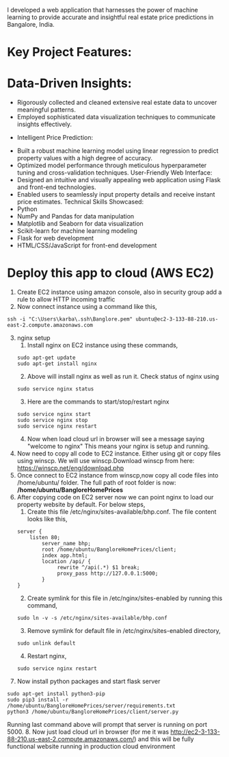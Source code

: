 
I developed a web application that harnesses the power of machine learning to provide accurate and insightful real estate price predictions in Bangalore, India.
# Key Project Features:
# Data-Driven Insights:
- Rigorously collected and cleaned extensive real estate data to uncover meaningful patterns.
- Employed sophisticated data visualization techniques to communicate insights effectively. 
* Intelligent Price Prediction:
- Built a robust machine learning model using linear regression to predict property values with a high degree of accuracy.
- Optimized model performance through meticulous hyperparameter tuning and cross-validation techniques.
User-Friendly Web Interface:
- Designed an intuitive and visually appealing web application using Flask and front-end technologies.
- Enabled users to seamlessly input property details and receive instant price estimates. 
Technical Skills Showcased:
- Python
- NumPy and Pandas for data manipulation
- Matplotlib and Seaborn for data visualization
- Scikit-learn for machine learning modeling
- Flask for web development
- HTML/CSS/JavaScript for front-end development

# Deploy this app to cloud (AWS EC2)

1. Create EC2 instance using amazon console, also in security group add a rule to allow HTTP incoming traffic
2. Now connect instance using a command like this,
```
ssh -i "C:\Users\karba\.ssh\Banglore.pem" ubuntu@ec2-3-133-88-210.us-east-2.compute.amazonaws.com
```
3. nginx setup
   1. Install nginx on EC2 instance using these commands,
   ```
   sudo apt-get update
   sudo apt-get install nginx
   ```
   2. Above will install nginx as well as run it. Check status of nginx using
   ```
   sudo service nginx status
   ```
   3. Here are the commands to start/stop/restart nginx
   ```
   sudo service nginx start
   sudo service nginx stop
   sudo service nginx restart
   ```
   4. Now when load cloud url in browser will see a message saying "welcome to nginx" This means your nginx is setup and running.
4. Now need to copy all code to EC2 instance. Either using git or copy files using winscp. We will use winscp.Download winscp from here: https://winscp.net/eng/download.php
5. Once connect to EC2 instance from winscp,now copy all code files into /home/ubuntu/ folder. The full path of root folder is now: **/home/ubuntu/BangloreHomePrices**
6.  After copying code on EC2 server now we can point nginx to load our property website by default. For below steps,
    1. Create this file /etc/nginx/sites-available/bhp.conf. The file content looks like this,
    ```
    server {
	    listen 80;
            server_name bhp;
            root /home/ubuntu/BangloreHomePrices/client;
            index app.html;
            location /api/ {
                 rewrite ^/api(.*) $1 break;
                 proxy_pass http://127.0.0.1:5000;
            }
    }
    ```
    2. Create symlink for this file in /etc/nginx/sites-enabled by running this command,
    ```
    sudo ln -v -s /etc/nginx/sites-available/bhp.conf
    ```
    3. Remove symlink for default file in /etc/nginx/sites-enabled directory,
    ```
    sudo unlink default
    ```
    4. Restart nginx,
    ```
    sudo service nginx restart
    ```
7. Now install python packages and start flask server
```
sudo apt-get install python3-pip
sudo pip3 install -r /home/ubuntu/BangloreHomePrices/server/requirements.txt
python3 /home/ubuntu/BangloreHomePrices/client/server.py
```
Running last command above will prompt that server is running on port 5000.
8. Now just load cloud url in browser (for me it was http://ec2-3-133-88-210.us-east-2.compute.amazonaws.com/) and this will be fully functional website running in production cloud environment
